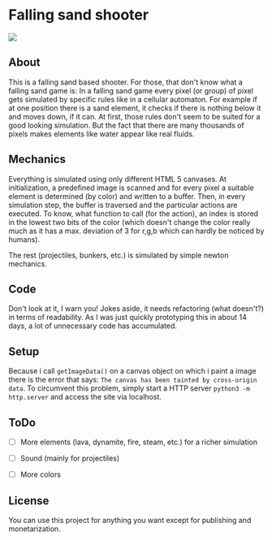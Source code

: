 # Falling sand shooter

![](falling_sand.gif)

## About

This is a falling sand based shooter. For those, that don't know what a falling sand game is: In a falling sand game every pixel (or group) of pixel gets simulated by specific rules like in a cellular automaton. For example if at one position there is a sand element, it checks if there is nothing below it and moves down, if it can. At first, those rules don't seem to be suited for a good looking simulation. But the fact that there are many thousands of pixels makes elements like water appear like real fluids.

## Mechanics

Everything is simulated using only different HTML 5 canvases. At initialization, a predefined image is scanned and for every pixel a suitable element is determined (by color) and written to a buffer. Then, in every simulation step, the buffer is traversed and the particular actions are executed. To know, what function to call (for the action), an index is stored in the lowest two bits of the color (which doesn't change the color really much as it has a max. deviation of 3 for r,g,b which can hardly be noticed by humans).

The rest (projectiles, bunkers, etc.) is simulated by simple newton mechanics.

## Code

Don't look at it, I warn you! Jokes aside, it needs refactoring (what doesn't?) in terms of readability. As I was just quickly prototyping this in about 14 days, a lot of unnecessary code has accumulated.

## Setup

Because i call ``getImageData()`` on a canvas object on which i paint a image there is the error that says: ``The canvas has been tainted by cross-origin data``. To circumvent this problem, simply start a HTTP server ``python3 -m http.server`` and access the site via localhost.


## ToDo

- [ ] More elements (lava, dynamite, fire, steam, etc.) for a richer simulation

- [ ] Sound (mainly for projectiles)
- [ ] More colors


## License

You can use this project for anything you want except for publishing and monetarization.